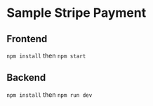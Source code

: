 # Sample Stripe Payment

## Frontend
`` npm install `` then
`` npm start ``

## Backend
`` npm install `` then
`` npm run dev ``